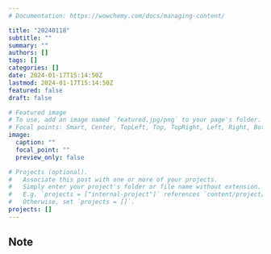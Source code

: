 ```yaml
---
# Documentation: https://wowchemy.com/docs/managing-content/

title: "20240118"
subtitle: ""
summary: ""
authors: []
tags: []
categories: []
date: 2024-01-17T15:14:50Z
lastmod: 2024-01-17T15:14:50Z
featured: false
draft: false

# Featured image
# To use, add an image named `featured.jpg/png` to your page's folder.
# Focal points: Smart, Center, TopLeft, Top, TopRight, Left, Right, BottomLeft, Bottom, BottomRight.
image:
  caption: ""
  focal_point: ""
  preview_only: false

# Projects (optional).
#   Associate this post with one or more of your projects.
#   Simply enter your project's folder or file name without extension.
#   E.g. `projects = ["internal-project"]` references `content/project/deep-learning/index.md`.
#   Otherwise, set `projects = []`.
projects: []
---
```


## Note

